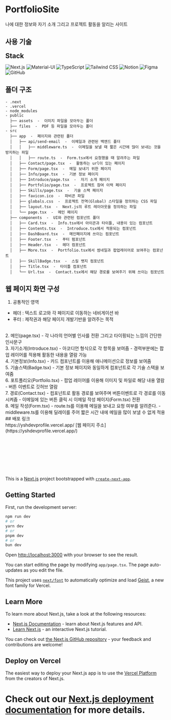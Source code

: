 # PortfolioSite

나에 대한 정보와 자기 소개 그리고 프로젝트 활동을 알리는 사이트

## 사용 기술

<span style="font-size: 1.5em; font-weight: bold;">Stack</span>

![Next.js](https://img.shields.io/badge/Next.js-000000?style=for-the-badge&logo=nextdotjs&logoColor=white)
![Material-UI](https://img.shields.io/badge/Material--UI-007FFF?style=for-the-badge&logo=mui&logoColor=white)
![TypeScript](https://img.shields.io/badge/TypeScript-3178C6?style=for-the-badge&logo=typescript&logoColor=white)
![Tailwind CSS](https://img.shields.io/badge/-Tailwind%20CSS-%2338B2AC?style=for-the-badge&logo=tailwind-css&logoColor=white)
![Notion](https://img.shields.io/badge/Notion-000000?style=for-the-badge&logo=notion&logoColor=white)
![Figma](https://img.shields.io/badge/Figma-F24E1E?style=for-the-badge&logo=figma&logoColor=white)
![GitHub](https://img.shields.io/badge/GitHub-181717?style=for-the-badge&logo=github&logoColor=white)

## 폴더 구조
```
- .next
- .vercel
- node_modules
- public
  ├── assets  -  이미지 파일을 모아두는 폴더
  ├── files  -  PDF 등 파일을 모아두는 폴더
- src
  ├── app  -  페이지와 관련된 폴더
  │   ├── api/send-email  -  이메일과 관련된 백엔드 폴더
  │   │   ├── middleware.ts  -  이메일을 보낼 때 짧은 시간에 많이 보내는 것을 방지하는 파일
  │   │   ├── route.ts  -  Form.tsx에서 요청했을 때 알려주는 파일
  │   ├── Contact/page.tsx  -  활동하는 url이 있는 페이지
  │   ├── Form/page.tsx  -  메일 보내기 위한 페이지
  │   ├── Info/page.tsx  -  기본 정보 페이지
  │   ├── Introduce/page.tsx  -  자기 소개 페이지
  │   ├── Portfolio/page.tsx  -  프로젝트 참여 이력 페이지
  │   ├── Skills/page.tsx  -  기술 스택 페이지
  │   ├── favicon.ico  -  파비콘 파일
  │   ├── globals.css  -  프로젝트 전역(Global) 스타일을 정의하는 CSS 파일
  │   ├── layout.tsx  -  Next.js의 루트 레이아웃을 정의하는 파일
  │   └── page.tsx  -  메인 페이지
  ├── components  -  UI와 관련된 컴포넌트 폴더
  │   ├── Card.tsx  -  Info.tsx에서 아이콘과 타이틀, 내용이 있는 컴포넌트
  │   ├── Contents.tsx  -  Introduce.tsx에서 적용되는 컴포넌트
  │   ├── DashBoard.tsx  -  메인페이지에 쓰이는 컴포넌트
  │   ├── Footer.tsx  -  푸터 펌포넌트
  │   ├── Header.tsx  -  헤더 컴포넌트
  │   ├── More.tsx  -  Portfolio.tsx에서 썸네일과 팝업레이어로 보여주는 컴포넌트
  │   ├── SkillBadge.tsx  -  스킬 뱃지 컴포넌트
  │   ├── Title.tsx  -  타이틀 컴포넌트
  │   └── Url.tsx  -  Contact.tsx에서 해당 경로를 보여주기 위해 쓰이는 컴포넌트
```

## 웹 페이지 화면 구성
1. 공통적인 영역
  -  헤더 : 텍스트 로고와 각 페이지로 이동하는 네비게이션 바
  -  푸터 : 제작권과 해당 페이지 개발기반을 알려주는 목적
<br>
2. 메인(page.tsx)
  -  각 나라의 언어별 인사를 전환 그리고 타이핑되는 느낌의 간단한 인사문구
<br>
3. 자기소개(Introduce.tsx)
  -  아코디언 형식으로 각 항목을 보여줌
  -  경력부분에는 팝업 레이어를 적용해 활동한 내용을 열람 가능
<br>
4. 기본정보(Info.tsx)
  -  카드 컴포넌트를 이용해 애니메이션으로 정보를 보여줌
<br>    
5. 기술스택(Badge.tsx)
  -  기본 정보 페이지와 동일하게 컴포넌트로 각 기술 스택을 보여줌
<br>
6. 포트폴리오(Portfoilo.tsx)
  -  팝업 레이어를 이용해 이미지 및 파일로 해당 내용 열람
  -  버튼 이벤트로 깃허브 열람 
<br>
7. 경로(Contact.tsx)
  -  컴포넌트로 활동 경로를 보여주며 버튼이벤트로 각 경로를 이동시켜줌
  -  이메일에 있는 버튼 클릭 시 이메일 작성 페이지(Form.tsx) 전환
<br>
8. 메일 작성(Form.tsx)
  - route.ts를 이용해 메일을 보내고 요청 여부를 알려준다.
  - middleware.ts를 이용해 딜레이를 주어 짧은 시간 내에 메일을 많이 보낼 수 없게 적용
<br>
## 배포 링크
<br>
https://yshdevprofile.vercel.app/
[웹 페이지 주소](https://yshdevprofile.vercel.app/)



<br>
<br>
<br>
<br>
<br>
<br>
<br>
<br>



This is a [Next.js](https://nextjs.org) project bootstrapped with [`create-next-app`](https://nextjs.org/docs/app/api-reference/cli/create-next-app).

## Getting Started

First, run the development server:

```bash
npm run dev
# or
yarn dev
# or
pnpm dev
# or
bun dev
```

Open [http://localhost:3000](http://localhost:3000) with your browser to see the result.

You can start editing the page by modifying `app/page.tsx`. The page auto-updates as you edit the file.

This project uses [`next/font`](https://nextjs.org/docs/app/building-your-application/optimizing/fonts) to automatically optimize and load [Geist](https://vercel.com/font), a new font family for Vercel.

## Learn More

To learn more about Next.js, take a look at the following resources:

- [Next.js Documentation](https://nextjs.org/docs) - learn about Next.js features and API.
- [Learn Next.js](https://nextjs.org/learn) - an interactive Next.js tutorial.

You can check out [the Next.js GitHub repository](https://github.com/vercel/next.js) - your feedback and contributions are welcome!

## Deploy on Vercel

The easiest way to deploy your Next.js app is to use the [Vercel Platform](https://vercel.com/new?utm_medium=default-template&filter=next.js&utm_source=create-next-app&utm_campaign=create-next-app-readme) from the creators of Next.js.

# Check out our [Next.js deployment documentation](https://nextjs.org/docs/app/building-your-application/deploying) for more details.
